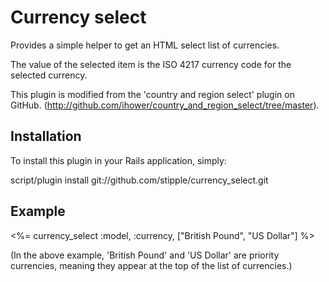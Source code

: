# Currency select

Provides a simple helper to get an HTML select list of currencies.

The value of the selected item is the ISO 4217 currency code for the selected currency.

This plugin is modified from the 'country and region select'  plugin on GitHub. (http://github.com/ihower/country_and_region_select/tree/master).

## Installation

To install this plugin in your Rails application, simply:

script/plugin install git://github.com/stipple/currency_select.git

## Example

<%= currency_select :model, :currency, ["British Pound", "US Dollar"] %>

(In the above example, 'British Pound' and 'US Dollar' are priority currencies, meaning they appear at the top of the list of currencies.)